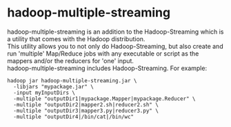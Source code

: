 hadoop-multiple-streaming
=========================

hadoop-multiple-streaming is an addition to the Hadoop-Streaming which is a utility that comes with the Hadoop distribution.  
This utility allows you to not only do Hadoop-Streaming, but also create and run 'multiple' Map/Reduce jobs with any executable or script as the mappers and/or the reducers for 'one' input.  
hadoop-multiple-streaming includes Hadoop-Streaming. For example:


    hadoop jar hadoop-multiple-streaming.jar \  
      -libjars "mypackage.jar" \
      -input myInputDirs \  
      -multiple "outputDir1|mypackage.Mapper|mypackage.Reducer" \  
      -multiple "outputDir2|mapper2.sh|reducer2.sh" \  
      -multiple "outputDir3|mapper3.py|reducer3.py" \  
      -multiple "outputDir4|/bin/cat|/bin/wc"
      
